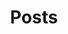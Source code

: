 ---
_layout: BlockLayout
title: Posts

section:
  heading: Latest posts
  text: Read the latest articles from our blog.
  cards:
    - name: Summer Collection
      date: '2024-06-09'
      text: Today we have launched our new summer collection in europe. Ranging from new graphic tees to swim shorts. Check it out now!
      href: /
      image: /placeholder.webp
      author:
        name: John Doe
        tagline: Ceo @ Company
        image: /avatar-placeholder.jpg
    - name: Summer Collection
      date: '2024-06-09'
      text: Today we have launched our new summer collection in europe. Ranging from new graphic tees to swim shorts. Check it out now!
      href: /
      image: /placeholder.webp
      author:
        name: John Doe
        tagline: Ceo @ Company
        image: /avatar-placeholder.jpg
    - name: Summer Collection
      date: '2024-06-09'
      text: Today we have launched our new summer collection in europe. Ranging from new graphic tees to swim shorts. Check it out now!
      href: /
      image: /placeholder.webp
      author:
        name: John Doe
        tagline: Ceo @ Company
        image: /avatar-placeholder.jpg
---